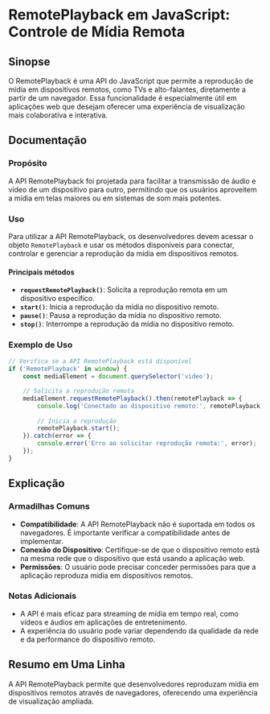 <!--
Meta Description: # RemotePlayback em JavaScript: Controle de Mídia Remota ## Sinopse O RemotePlayback é uma API do JavaScript que permite a reprodução de mídia em disp...
Meta Keywords: remoteplayback, mídia, dispositivo, reprodução, que
-->

# RemotePlayback em JavaScript: Controle de Mídia Remota

## Sinopse
O RemotePlayback é uma API do JavaScript que permite a reprodução de mídia em dispositivos remotos, como TVs e alto-falantes, diretamente a partir de um navegador. Essa funcionalidade é especialmente útil em aplicações web que desejam oferecer uma experiência de visualização mais colaborativa e interativa.

## Documentação
### Propósito
A API RemotePlayback foi projetada para facilitar a transmissão de áudio e vídeo de um dispositivo para outro, permitindo que os usuários aproveitem a mídia em telas maiores ou em sistemas de som mais potentes.

### Uso
Para utilizar a API RemotePlayback, os desenvolvedores devem acessar o objeto `RemotePlayback` e usar os métodos disponíveis para conectar, controlar e gerenciar a reprodução da mídia em dispositivos remotos.

#### Principais métodos
- **`requestRemotePlayback()`**: Solicita a reprodução remota em um dispositivo específico.
- **`start()`**: Inicia a reprodução da mídia no dispositivo remoto.
- **`pause()`**: Pausa a reprodução da mídia no dispositivo remoto.
- **`stop()`**: Interrompe a reprodução da mídia no dispositivo remoto.

### Exemplo de Uso
```javascript
// Verifica se a API RemotePlayback está disponível
if ('RemotePlayback' in window) {
    const mediaElement = document.querySelector('video');

    // Solicita a reprodução remota
    mediaElement.requestRemotePlayback().then(remotePlayback => {
        console.log('Conectado ao dispositivo remoto:', remotePlayback);
        
        // Inicia a reprodução
        remotePlayback.start();
    }).catch(error => {
        console.error('Erro ao solicitar reprodução remota:', error);
    });
}
```

## Explicação
### Armadilhas Comuns
- **Compatibilidade**: A API RemotePlayback não é suportada em todos os navegadores. É importante verificar a compatibilidade antes de implementar.
- **Conexão do Dispositivo**: Certifique-se de que o dispositivo remoto está na mesma rede que o dispositivo que está usando a aplicação web.
- **Permissões**: O usuário pode precisar conceder permissões para que a aplicação reproduza mídia em dispositivos remotos.

### Notas Adicionais
- A API é mais eficaz para streaming de mídia em tempo real, como vídeos e áudios em aplicações de entretenimento.
- A experiência do usuário pode variar dependendo da qualidade da rede e da performance do dispositivo remoto.

## Resumo em Uma Linha
A API RemotePlayback permite que desenvolvedores reproduzam mídia em dispositivos remotos através de navegadores, oferecendo uma experiência de visualização ampliada.